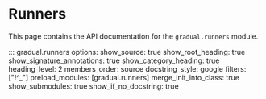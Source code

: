 # Runners

This page contains the API documentation for the `gradual.runners` module.

::: gradual.runners
    options:
        show_source: true
        show_root_heading: true
        show_signature_annotations: true
        show_category_heading: true
        heading_level: 2
        members_order: source
        docstring_style: google
        filters: ["!^_"]
        preload_modules: [gradual.runners]
        merge_init_into_class: true
        show_submodules: true
        show_if_no_docstring: true
